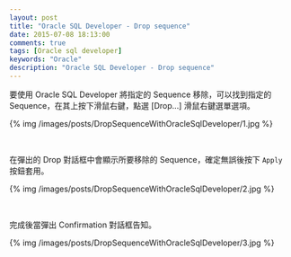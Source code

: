 ```yaml
---
layout: post
title: "Oracle SQL Developer - Drop sequence"
date: 2015-07-08 18:13:00
comments: true
tags: [Oracle sql developer]
keywords: "Oracle"
description: "Oracle SQL Developer - Drop sequence"
---
```


要使用 Oracle SQL Developer 將指定的 Sequence 移除，可以找到指定的 Sequence，在其上按下滑鼠右鍵，點選 [Drop…] 滑鼠右鍵選單選項。  

<!-- More -->


{% img /images/posts/DropSequenceWithOracleSqlDeveloper/1.jpg %}

<br/>


在彈出的 Drop 對話框中會顯示所要移除的 Sequence，確定無誤後按下 `Apply` 按鈕套用。  

{% img /images/posts/DropSequenceWithOracleSqlDeveloper/2.jpg %}

<br/>


完成後當彈出 Confirmation 對話框告知。  

{% img /images/posts/DropSequenceWithOracleSqlDeveloper/3.jpg %}

<br/>
